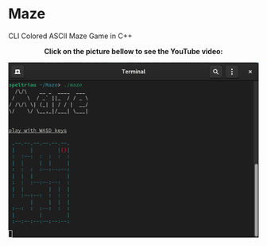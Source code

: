 
# Maze
<h>CLI Colored ASCII Maze Game in C++</h>

<div align="center">
  <p><b>Click on the picture bellow to see the YouTube video:</p></b>
  <a href="https://www.youtube.com/watch?v=2bAcb7ZJlB8"><img src=print.png></a>
</div>
